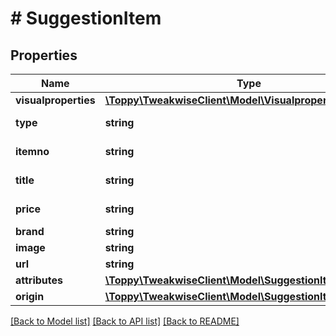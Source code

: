 # # SuggestionItem

## Properties

Name | Type | Description | Notes
------------ | ------------- | ------------- | -------------
**visualproperties** | [**\Toppy\TweakwiseClient\Model\Visualproperties**](Visualproperties.md) |  | [optional]
**type** | **string** | Type of item | [optional]
**itemno** | **string** | Product number | [optional]
**title** | **string** | Product title | [optional]
**price** | **string** | Product price | [optional]
**brand** | **string** | Brand | [optional]
**image** | **string** | Image | [optional]
**url** | **string** | Url | [optional]
**attributes** | [**\Toppy\TweakwiseClient\Model\SuggestionItemAttribute[]**](SuggestionItemAttribute.md) |  | [optional]
**origin** | [**\Toppy\TweakwiseClient\Model\SuggestionItemOrigin**](SuggestionItemOrigin.md) |  | [optional]

[[Back to Model list]](../../README.md#models) [[Back to API list]](../../README.md#endpoints) [[Back to README]](../../README.md)
